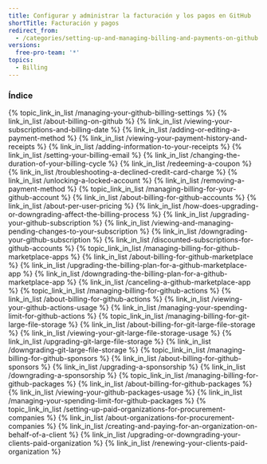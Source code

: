 ```yaml
---
title: Configurar y administrar la facturación y los pagos en GitHub
shortTitle: Facturación y pagos
redirect_from:
  - /categories/setting-up-and-managing-billing-and-payments-on-github
versions:
  free-pro-team: '*'
topics:
  - Billing
---
```



### Índice

{% topic_link_in_list /managing-your-github-billing-settings %}
    {% link_in_list /about-billing-on-github %}
    {% link_in_list /viewing-your-subscriptions-and-billing-date %}
    {% link_in_list /adding-or-editing-a-payment-method %}
    {% link_in_list /viewing-your-payment-history-and-receipts %}
    {% link_in_list /adding-information-to-your-receipts %}
    {% link_in_list /setting-your-billing-email %}
    {% link_in_list /changing-the-duration-of-your-billing-cycle %}
    {% link_in_list /redeeming-a-coupon %}
    {% link_in_list /troubleshooting-a-declined-credit-card-charge %}
    {% link_in_list /unlocking-a-locked-account %}
    {% link_in_list /removing-a-payment-method %}
{% topic_link_in_list /managing-billing-for-your-github-account %}
    {% link_in_list /about-billing-for-github-accounts %}
    {% link_in_list /about-per-user-pricing %}
    {% link_in_list /how-does-upgrading-or-downgrading-affect-the-billing-process %}
    {% link_in_list /upgrading-your-github-subscription %}
    {% link_in_list /viewing-and-managing-pending-changes-to-your-subscription %}
    {% link_in_list /downgrading-your-github-subscription %}
    {% link_in_list /discounted-subscriptions-for-github-accounts %}
{% topic_link_in_list /managing-billing-for-github-marketplace-apps %}
    {% link_in_list /about-billing-for-github-marketplace %}
    {% link_in_list /upgrading-the-billing-plan-for-a-github-marketplace-app %}
    {% link_in_list /downgrading-the-billing-plan-for-a-github-marketplace-app %}
    {% link_in_list /canceling-a-github-marketplace-app %}
{% topic_link_in_list /managing-billing-for-github-actions %}
    {% link_in_list /about-billing-for-github-actions %}
    {% link_in_list /viewing-your-github-actions-usage %}
    {% link_in_list /managing-your-spending-limit-for-github-actions %}
{% topic_link_in_list /managing-billing-for-git-large-file-storage %}
    {% link_in_list /about-billing-for-git-large-file-storage %}
    {% link_in_list /viewing-your-git-large-file-storage-usage %}
    {% link_in_list /upgrading-git-large-file-storage %}
    {% link_in_list /downgrading-git-large-file-storage %}
{% topic_link_in_list /managing-billing-for-github-sponsors %}
    {% link_in_list /about-billing-for-github-sponsors %}
    {% link_in_list /upgrading-a-sponsorship %}
    {% link_in_list /downgrading-a-sponsorship %}
{% topic_link_in_list /managing-billing-for-github-packages %}
    {% link_in_list /about-billing-for-github-packages %}
    {% link_in_list /viewing-your-github-packages-usage %}
    {% link_in_list /managing-your-spending-limit-for-github-packages %}
{% topic_link_in_list /setting-up-paid-organizations-for-procurement-companies %}
    {% link_in_list /about-organizations-for-procurement-companies %}
    {% link_in_list /creating-and-paying-for-an-organization-on-behalf-of-a-client %}
    {% link_in_list /upgrading-or-downgrading-your-clients-paid-organization %}
    {% link_in_list /renewing-your-clients-paid-organization %}
